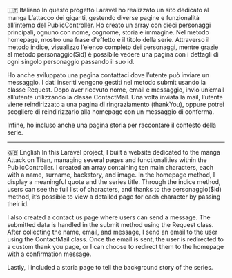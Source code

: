 🇮🇹 Italiano
In questo progetto Laravel ho realizzato un sito dedicato al manga L’attacco dei giganti, gestendo diverse pagine e funzionalità all’interno del PublicController.
Ho creato un array con dieci personaggi principali, ognuno con nome, cognome, storia e immagine.
Nel metodo homepage, mostro una frase d'effetto e il titolo della serie.
Attraverso il metodo indice, visualizzo l’elenco completo dei personaggi, mentre grazie al metodo personaggio($id) è possibile vedere una pagina con i dettagli di ogni singolo personaggio passando il suo id.

Ho anche sviluppato una pagina contattaci dove l’utente può inviare un messaggio. I dati inseriti vengono gestiti nel metodo submit usando la classe Request.
Dopo aver ricevuto nome, email e messaggio, invio un’email all’utente utilizzando la classe ContactMail.
Una volta inviata la mail, l’utente viene reindirizzato a una pagina di ringraziamento (thankYou), oppure potrei scegliere di reindirizzarlo alla homepage con un messaggio di conferma.

Infine, ho incluso anche una pagina storia per raccontare il contesto della serie.



-------------------------------------------------------------------------------------------------------------------------------------------------------------------------------------------



🇬🇧 English
In this Laravel project, I built a website dedicated to the manga Attack on Titan, managing several pages and functionalities within the PublicController.
I created an array containing ten main characters, each with a name, surname, backstory, and image.
In the homepage method, I display a meaningful quote and the series title.
Through the indice method, users can see the full list of characters, and thanks to the personaggio($id) method, it’s possible to view a detailed page for each character by passing their id.

I also created a contact us page where users can send a message. The submitted data is handled in the submit method using the Request class.
After collecting the name, email, and message, I send an email to the user using the ContactMail class.
Once the email is sent, the user is redirected to a custom thank you page, or I can choose to redirect them to the homepage with a confirmation message.

Lastly, I included a storia page to tell the background story of the series.
